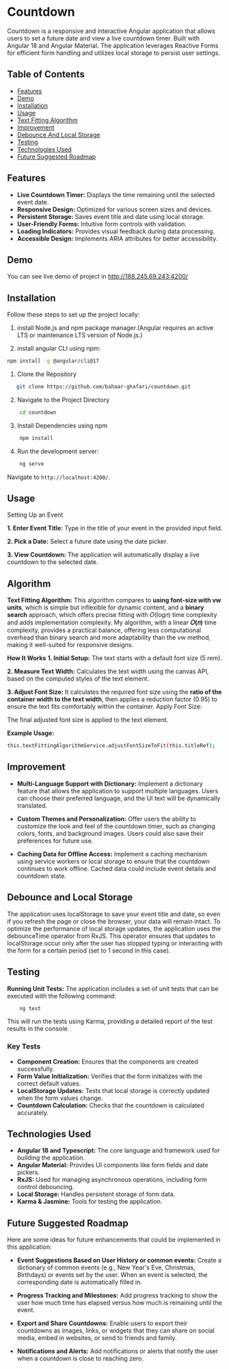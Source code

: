 # Countdown

Countdown is a responsive and interactive Angular application that allows users to set a future date and view a live countdown timer. Built with Angular 18 and Angular Material. The application leverages Reactive Forms for efficient form handling and utilizes local storage to persist user settings.

## Table of Contents

+ [Features](#features)
+ [Demo](#demo)
+ [Installation](#installation)
+ [Usage](#usage)
+ [Text Fitting Algorithm](#algorithm)
+ [Improvement](#improvement)
+ [Debounce And Local Storage](#Debounce-and-Local-Storage)
+ [Testing](#testing)
+ [Technologies Used](#technologies-used)
+ [Future Suggested Roadmap](#future-suggested-roadmap)

## Features

+ **Live Countdown Timer:** Displays the time remaining until the selected event date.
+ **Responsive Design:** Optimized for various screen sizes and devices.
+ **Persistent Storage:** Saves event title and date using local storage.
+ **User-Friendly Forms:** Intuitive form controls with validation.
+ **Loading Indicators:** Provides visual feedback during data processing.
+ **Accessible Design:** Implements ARIA attributes for better accessibility.

## Demo
You can see live demo of project in http://188.245.69.243:4200/

## Installation

Follow these steps to set up the project locally:

1. install Node.js and npm package manager.(Angular requires an active LTS or maintenance LTS version of Node.js.) 

2. install angular CLI using npm:

```bash
npm install -g @angular/cli@17
```

1. Clone the Repository

```bash
   git clone https://github.com/bahaar-ghafari/countdown.git
```

2. Navigate to the Project Directory

```bash
    cd countdown
```

3. Install Dependencies using npm

```bash
    npm install
```

4. Run the development server:

```bash
    ng serve

```

Navigate to `http://localhost:4200/`.

## Usage
Setting Up an Event

**1. Enter Event Title:** Type in the title of your event in the provided input field.

**2. Pick a Date:** Select a future date using the date picker.

**3. View Countdown:** The application will automatically display a live countdown to the selected date.

## Algorithm

**Text Fitting Algorithm:** This algorithm compares to **using font-size with vw units**, which is simple but inflexible for dynamic content, and a **binary search** approach, which offers precise fitting with 𝑂(log𝑛) time complexity and adds implementation complexity. My algorithm, with a linear 
**𝑂(𝑛)** time complexity, provides a practical balance, offering less computational overhead than binary search and more adaptability than the vw method, making it well-suited for responsive designs.

**How It Works**
**1. Initial Setup:** The text starts with a default font size (5 rem).

**2. Measure Text Width:** Calculates the text width using the canvas API, based on the computed styles of the text element.

**3. Adjust Font Size:** It calculates the required font size using the **ratio of the container width to the text width**, then applies a reduction factor (0.95) to ensure the text fits comfortably within the container.
Apply Font Size:

The final adjusted font size is applied to the text element.

**Example Usage:**
````bash
this.textFittingAlgorithmService.adjustFontSizeToFit(this.titleRef);
````

## Improvement
- **Multi-Language Support with Dictionary:** Implement a dictionary feature that allows the application to support multiple languages. Users can choose their preferred language, and the UI text will be dynamically translated.

- **Custom Themes and Personalization:** Offer users the ability to customize the look and feel of the countdown timer, such as changing colors, fonts, and background images. Users could also save their preferences for future use.

- **Caching Data for Offline Access:** Implement a caching mechanism using service workers or local storage to ensure that the countdown continues to work offline. Cached data could include event details and countdown state.


## Debounce and Local Storage
The application uses localStorage to save your event title and date, so even if you refresh the page or close the browser, your data will remain intact.
To optimize the performance of local storage updates, the application uses the debounceTime operator from RxJS. This operator ensures that updates to localStorage occur only after the user has stopped typing or interacting with the form for a certain period (set to 1 second in this case).


## Testing

**Running Unit Tests:** The application includes a set of unit tests that can be executed with the following command:

```bash
    ng test
```
This will run the tests using Karma, providing a detailed report of the test results in the console.

### Key Tests
+ **Component Creation:** Ensures that the components are created successfully.
+ **Form Value Initialization:** Verifies that the form initializes with the correct default values.
+ **LocalStorage Updates:** Tests that local storage is correctly updated when the form values change.
+ **Countdown Calculation:** Checks that the countdown is calculated accurately.


## Technologies Used

+ **Angular 18 and Typescript:** The core language and framework used for building the application.
+ **Angular Material:** Provides UI components like form fields and date pickers.
+ **RxJS:** Used for managing asynchronous operations, including form control debouncing.
+ **Local Storage:** Handles persistent storage of form data.
+ **Karma & Jasmine:** Tools for testing the application.
    
## Future Suggested Roadmap
Here are some ideas for future enhancements that could be implemented in this application:


- **Event Suggestions Based on User History or common events:** Create a dictionary of common events (e.g., New Year's Eve, Christmas, Birthdays) or events set by the user. When an event is selected, the corresponding date is automatically filled in.

- **Progress Tracking and Milestones:** Add progress tracking to show the user how much time has elapsed versus how much is remaining until the event.

- **Export and Share Countdowns:** Enable users to export their countdowns as images, links, or widgets that they can share on social media, embed in websites, or send to friends and family.

- **Notifications and Alerts:** Add notifications or alerts that notify the user when a countdown is close to reaching zero.




